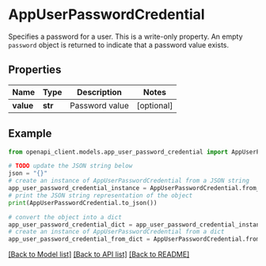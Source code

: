 # AppUserPasswordCredential

Specifies a password for a user. This is a write-only property. An empty `password` object is returned to indicate that a password value exists.

## Properties

Name | Type | Description | Notes
------------ | ------------- | ------------- | -------------
**value** | **str** | Password value | [optional] 

## Example

```python
from openapi_client.models.app_user_password_credential import AppUserPasswordCredential

# TODO update the JSON string below
json = "{}"
# create an instance of AppUserPasswordCredential from a JSON string
app_user_password_credential_instance = AppUserPasswordCredential.from_json(json)
# print the JSON string representation of the object
print(AppUserPasswordCredential.to_json())

# convert the object into a dict
app_user_password_credential_dict = app_user_password_credential_instance.to_dict()
# create an instance of AppUserPasswordCredential from a dict
app_user_password_credential_from_dict = AppUserPasswordCredential.from_dict(app_user_password_credential_dict)
```
[[Back to Model list]](../README.md#documentation-for-models) [[Back to API list]](../README.md#documentation-for-api-endpoints) [[Back to README]](../README.md)


